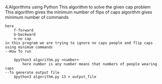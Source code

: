 4.Algorithms using Python
	This algorithm to solve the given cap problem 
	This algorithm gives the minimum number of flips of caps
	algorithm gives minimum number of commands

	here 
		f-forward
		b-backward
		n-no cap 
	in this program we are trying to ignore no caps people and flip caps using minimum commands
	--How To run

		$python3 algorithm.py <number>
			here number is any number means that numbers of people wearing caps
	--To generate output file
		$python3 algorithm.py 13 > output_file
	 
